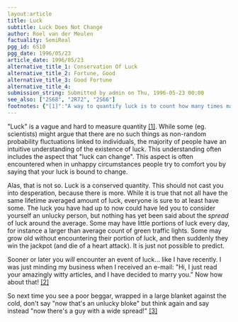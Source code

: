```yaml
---
layout:article
title: Luck
subtitle: Luck Does Not Change
author: Roel van der Meulen
factuality: SemiReal
pgg_id: 6S10
pgg_date: 1996/05/23
article_date: 1996/05/23
alternative_title_1: Conservation Of Luck
alternative_title_2: Fortune, Good
alternative_title_3: Good Fortune
alternative_title_4: 
submission_string: Submitted by admin on Thu, 1996-05-23 00:00
see_also: ["2S68", "2R72", "2S66"]
footnotes: {"[1]":"A way to quantify luck is to count how many times major nice things have happened to you out of the blue. As an example I will mention some of those occasions I experienced myself:\n\nWhen I was a wee lad I was walking down the street with a friend, when somebody suddenly came up to us and offered us a holiday job.\nBeing a healthy young boy, the medical test revealed no shortcomings that would have made me unfit for military service. After that I sat back (basically) and lo and behold, after seven years of waiting I suddenly had a minor sports injury, sufficient to put me off the hook, but not enough to cause me any discomfort.\nThe only subject for my student research I could effectively choose was in a field of research that suddenly knew a tremendous breakthrough, which created a tailor made research program for me after graduation.\nI think this is about enough, I don't want to cause any envy!\n\n","[2]":"Some would reply here: \"you are a sucker for punishment!\"","[3]":"Did you notice this article said nothing about nothing?"}
---
```

<div>
<p>"Luck" is a vague and hard to measure quantity <a href="#footnotes.1" class="footnote-link">[1]</a>. While some (eg. scientists) might argue that there are no such things as non-random probability fluctuations linked to individuals, the majority of people have an intuitive understanding of the existence of luck. This understanding often includes the aspect that "luck can change". This aspect is often encountered when in unhappy circumstances people try to comfort you by saying that your luck is bound to change.</p>
<p>Alas, that is not so. Luck is a conserved quantity. This should not cast you into desperation, because there is more. While it is true that not all have the same lifetime averaged amount of luck, everyone is sure to at least have some. The luck you have had up to now could have led you to consider yourself an unlucky person, but nothing has yet been said about the <em>spread</em> of luck around the average. Some may have little portions of luck every day, for instance a larger than average count of green traffic lights. Some may grow old without encountering their portion of luck, and then suddenly they win the jackpot (and die of a heart attack). It is just not possible to predict.</p>
<p>Sooner or later you <em>will</em> encounter an event of luck... like I have recently. I was just minding my business when I received an e-mail: "Hi, I just read your amazingly witty articles, and I have decided to marry you." Now how about that! <a href="#footnotes.2" class="footnote-link">[2]</a></p>
<p>So next time you see a poor beggar, wrapped in a large blanket against the cold, don't say "now that's an unlucky bloke" but think again and say instead "now there's a guy with a wide spread!" <a href="#footnotes.3" class="footnote-link">[3]</a></p>
</div>
